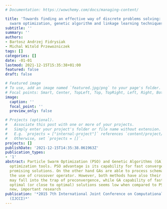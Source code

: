 ```yaml
---
# Documentation: https://wowchemy.com/docs/managing-content/

title: 'Towards finding an effective way of discrete problems solving: the particle
  swarm optimization, genetic algorithm and linkage learning techniques hybrydization'
subtitle: ''
summary: ''
authors:
- Bartosz Andrzej Fidrysiak
- Michal Witold Przewozniczek
tags: []
categories: []
date: -01-01
lastmod: 2021-12-15T15:35:38+01:00
featured: false
draft: false

# Featured image
# To use, add an image named `featured.jpg/png` to your page's folder.
# Focal points: Smart, Center, TopLeft, Top, TopRight, Left, Right, BottomLeft, Bottom, BottomRight.
image:
  caption: ''
  focal_point: ''
  preview_only: false

# Projects (optional).
#   Associate this post with one or more of your projects.
#   Simply enter your project's folder or file name without extension.
#   E.g. `projects = ["internal-project"]` references `content/project/deep-learning/index.md`.
#   Otherwise, set `projects = []`.
projects: []
publishDate: '2021-12-15T14:35:38.061963Z'
publication_types:
- '1'
abstract: Particle Swarm Optimization (PSO) and Genetic Algorithms (GA) are well known
  optimization tools. PSO advantage is its capability for fast convergence to the
  promising solutions. On the other hand GAs are able to process schemata thanks to
  the use of crossover operator. However, both methods have also their drawbacks-PSO
  may fall into the trap of preconvergence, while GA capability of fast finding locally
  optimal (or close to optimal) solutions seems low when compared to PSO. Relatively
  new, important research
publication: '*2015 7th International Joint Conference on Computational Intelligence
  (IJCCI)*'
---
```


